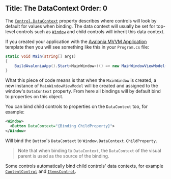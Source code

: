 Title: The DataContext
Order: 0
---
The [`Control.DataContext`](/api/Avalonia.Controls/Control/D29AE9A9) property
describes where controls will look by default for values when binding. The data context will usually
be set for top-level controls such as [`Window`](http://avaloniaui.net/api/Avalonia.Controls/Window)
and child controls will inherit this data context.

If you created your application with the [Avalonia MVVM Application](create-new-project.md) template
then you will see something like this in your `Program.cs` file:

```csharp
static void Main(string[] args)
{
    BuildAvaloniaApp().Start<MainWindow>(() => new MainWindowViewModel());
}
```

What this piece of code means is that when the `MainWindow` is created, a new instance of
`MainWindowViewModel` will be created and assigned to the window's `DataContext` property. From here
all bindings will by default bind to properties on this object.

You can bind child controls to properties on the `DataContext` too, for example:

```xml
<Window>
  <Button DataContext="{Binding ChildProperty}">
</Window>
```

Will bind the `Button`'s `DataContext` to `Window.DataContext.ChildProperty`.

> Note that when binding to `DataContext`, the `DataContext` of the visual parent is used as the
source of the binding.

Some controls automatically bind child controls' data contexts, for example 
[`ContentControl`](/docs/controls/contentcontrol) and [`ItemsControl`](/docs/controls/itemscontrol).